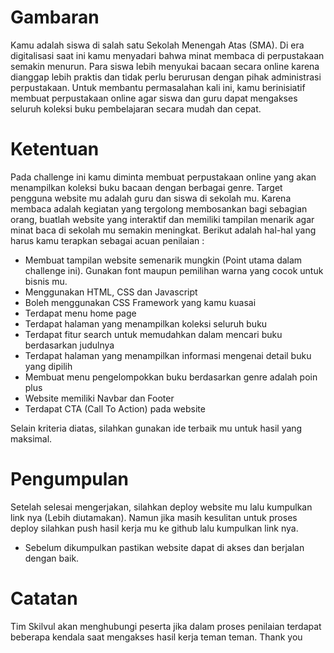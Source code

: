# Gambaran

Kamu adalah siswa di salah satu Sekolah Menengah Atas (SMA). Di era digitalisasi saat ini kamu menyadari bahwa minat membaca di perpustakaan semakin menurun. Para siswa lebih menyukai bacaan secara online karena dianggap lebih praktis dan tidak perlu berurusan dengan pihak administrasi perpustakaan.
Untuk membantu permasalahan kali ini, kamu berinisiatif membuat perpustakaan online agar siswa dan guru dapat mengakses seluruh koleksi buku pembelajaran secara mudah dan cepat.

# Ketentuan

Pada challenge ini kamu diminta membuat perpustakaan online yang akan menampilkan koleksi buku bacaan dengan berbagai genre. Target pengguna website mu adalah guru dan siswa di sekolah mu. Karena membaca adalah kegiatan yang tergolong membosankan bagi sebagian orang, buatlah website yang interaktif dan memiliki tampilan menarik agar minat baca di sekolah mu semakin meningkat. Berikut adalah hal-hal yang harus kamu terapkan sebagai acuan penilaian :

- Membuat tampilan website semenarik mungkin (Point utama dalam challenge ini). Gunakan font maupun pemilihan warna yang cocok untuk bisnis mu.
- Menggunakan HTML, CSS dan Javascript
- Boleh menggunakan CSS Framework yang kamu kuasai
- Terdapat menu home page
- Terdapat halaman yang menampilkan koleksi seluruh buku
- Terdapat fitur search untuk memudahkan dalam mencari buku berdasarkan judulnya
- Terdapat halaman yang menampilkan informasi mengenai detail buku yang dipilih
- Membuat menu pengelompokkan buku berdasarkan genre adalah poin plus
- Website memiliki Navbar dan Footer
- Terdapat CTA (Call To Action) pada website

Selain kriteria diatas, silahkan gunakan ide terbaik mu untuk hasil yang maksimal.

# Pengumpulan

Setelah selesai mengerjakan, silahkan deploy website mu lalu kumpulkan link nya (Lebih diutamakan).
Namun jika masih kesulitan untuk proses deploy silahkan push hasil kerja mu ke github lalu kumpulkan link nya.

- Sebelum dikumpulkan pastikan website dapat di akses dan berjalan dengan baik.

# Catatan

Tim Skilvul akan menghubungi peserta jika dalam proses penilaian terdapat beberapa kendala saat mengakses hasil kerja teman teman. Thank you
